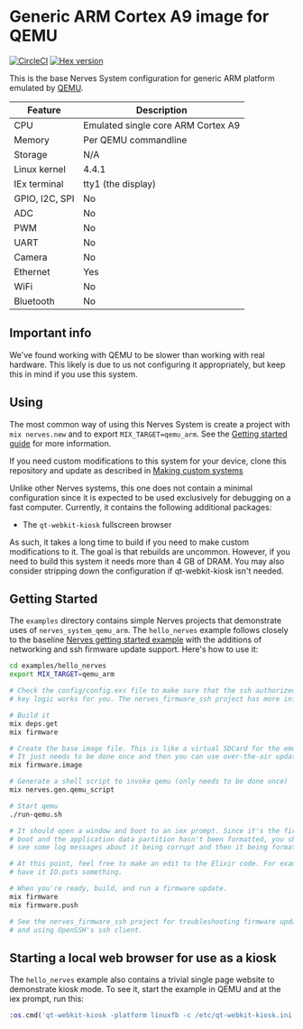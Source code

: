 # Generic ARM Cortex A9 image for QEMU

[![CircleCI](https://circleci.com/gh/nerves-project/nerves_system_qemu_arm.svg?style=svg)](https://circleci.com/gh/nerves-project/nerves_system_qemu_arm)
[![Hex version](https://img.shields.io/hexpm/v/nerves_system_qemu_arm.svg "Hex version")](https://hex.pm/packages/nerves_system_qemu_arm)

This is the base Nerves System configuration for generic ARM platform emulated
by [QEMU](https://www.qemu.org/).

| Feature              | Description                     |
| -------------------- | ------------------------------- |
| CPU                  | Emulated single core ARM Cortex A9 |
| Memory               | Per QEMU commandline            |
| Storage              | N/A                             |
| Linux kernel         | 4.4.1                           |
| IEx terminal         | tty1 (the display)              |
| GPIO, I2C, SPI       | No                              |
| ADC                  | No                              |
| PWM                  | No                              |
| UART                 | No                              |
| Camera               | No                              |
| Ethernet             | Yes                             |
| WiFi                 | No                              |
| Bluetooth            | No                              |

## Important info

We've found working with QEMU to be slower than working with real hardware. This
likely is due to us not configuring it appropriately, but keep this in mind if
you use this system.

## Using

The most common way of using this Nerves System is create a project with `mix
nerves.new` and to export `MIX_TARGET=qemu_arm`. See the [Getting started
guide](https://hexdocs.pm/nerves/getting-started.html#creating-a-new-nerves-app)
for more information.

If you need custom modifications to this system for your device, clone this
repository and update as described in [Making custom
systems](https://hexdocs.pm/nerves/systems.html#customizing-your-own-nerves-system)

Unlike other Nerves systems, this one does not contain a minimal configuration
since it is expected to be used exclusively for debugging on a fast computer.
Currently, it contains the following additional packages:

* The `qt-webkit-kiosk` fullscreen browser

As such, it takes a long time to build if you need to make custom modifications
to it. The goal is that rebuilds are uncommon. However, if you need to build
this system it needs more than 4 GB of DRAM. You may also consider stripping
down the configuration if qt-webkit-kiosk isn't needed.

## Getting Started

The `examples` directory contains simple Nerves projects that demonstrate
uses of `nerves_system_qemu_arm`. The `hello_nerves` example follows closely to
the baseline [Nerves getting started
example](https://hexdocs.pm/nerves/getting-started.html) with the additions of
networking and ssh firmware update support. Here's how to use it:

```bash
cd examples/hello_nerves
export MIX_TARGET=qemu_arm

# Check the config/config.exs file to make sure that the ssh authorized
# key logic works for you. The nerves_firmware_ssh project has more info.

# Build it
mix deps.get
mix firmware

# Create the base image file. This is like a virtual SDCard for the emulator.
# It just needs to be done once and then you can use over-the-air updates
mix firmware.image

# Generate a shell script to invoke qemu (only needs to be done once)
mix nerves.gen.qemu_script

# Start qemu
./run-qemu.sh

# It should open a window and boot to an iex prompt. Since it's the first
# boot and the application data partition hasn't been formatted, you should
# see some log messages about it being corrupt and then it being formatted.

# At this point, feel free to make an edit to the Elixir code. For example,
# have it IO.puts something.

# When you're ready, build, and run a firmware update.
mix firmware
mix firmware.push

# See the nerves_firmware_ssh project for troubleshooting firmware updates
# and using OpenSSH's ssh client.
```

## Starting a local web browser for use as a kiosk

The `hello_nerves` example also contains a trivial single page website to
demonstrate kiosk mode. To see it, start the example in QEMU and at the iex
prompt, run this:

```elixir
:os.cmd('qt-webkit-kiosk -platform linuxfb -c /etc/qt-webkit-kiosk.ini').
```
